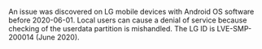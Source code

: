 An issue was discovered on LG mobile devices with Android OS software before 2020-06-01. Local users can cause a denial of service because checking of the userdata partition is mishandled. The LG ID is LVE-SMP-200014 (June 2020).